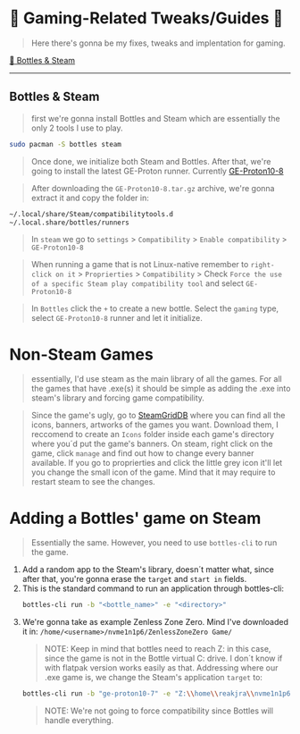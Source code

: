 
# 🌸 Gaming-Related Tweaks/Guides 🌸

> Here there's gonna be my fixes, tweaks and implentation for gaming.

[🍼 Bottles & Steam](#bottles-&-steam)

---

## Bottles & Steam

> first we're gonna install Bottles and Steam which are essentially the only 2 tools I use to play.
```sh
sudo pacman -S bottles steam
```

> Once done, we initialize both Steam and Bottles. After that, we're going to install the latest GE-Proton runner. Currently [GE-Proton10-8](https://github.com/GloriousEggroll/proton-ge-custom/releases/tag/GE-Proton10-8)


> After downloading the `GE-Proton10-8.tar.gz` archive, we're gonna extract it and copy the folder in:
```sh
~/.local/share/Steam/compatibilitytools.d
~/.local.share/bottles/runners
```

> In `steam` we go to `settings` > `Compatibility` > `Enable compatibility` > `GE-Proton10-8`

> When running a game that is not Linux-native remember to `right-click on it` > `Proprierties` > `Compatibility` > Check `Force the use of a specific Steam play compatibility tool` and select `GE-Proton10-8`


> In `Bottles` click the `+` to create a new bottle. Select the `gaming` type, select `GE-Proton10-8` runner and let it initialize.

# Non-Steam Games

> essentially, I'd use steam as the main library of all the games. For all the games that have .exe(s) it should be simple as adding the .exe into steam's library and forcing game compatibility.

> Since the game's ugly, go to [SteamGridDB](https://www.steamgriddb.com/) where you can find all the icons, banners, artworks of the games you want. Download them, I reccomend to create an `Icons` folder inside each game's directory where you´d put the game's banners. On steam, right click on the game, click `manage` and find out how to change every banner available. If you go to proprierties and click the little grey icon it'll let you change the small icon of the game. Mind that it may require to restart steam to see the changes.

# Adding a Bottles' game on Steam

> Essentially the same. However, you need to use `bottles-cli` to run the game. 

1. Add a random app to the Steam's library, doesn´t matter what, since after that, you're gonna erase the `target` and `start in` fields. 
2. This is the standard command to run an application through bottles-cli:
   ```sh
   bottles-cli run -b "<bottle_name>" -e "<directory>"
   ```
3. We're gonna take as example Zenless Zone Zero. Mind I've downloaded it in: `/home/<username>/nvme1n1p6/ZenlessZoneZero Game/`
   > NOTE: Keep in mind that bottles need to reach Z: in this case, since the game is not in the Bottle virtual C: drive. I don´t know if with flatpak version works easily as that.
   Addressing where our .exe game is, we change the Steam's application `target` to:
   ```sh
   bottles-cli run -b "ge-proton10-7" -e "Z:\\home\\reakjra\\nvme1n1p6\\ZenlessZoneZero Game\\ZenlessZoneZero.exe"  
   ```
   > NOTE: We're not going to force compatibility since Bottles will handle everything.

